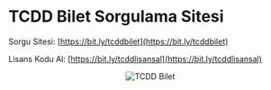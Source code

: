 # TCDD Bilet Sorgulama Sitesi
Sorgu Sitesi: [https://bit.ly/tcddbilet](https://bit.ly/tcddbilet)

Lisans Kodu Al: [https://bit.ly/tcddlisansal](https://bit.ly/tcddlisansal)

<div style="text-align: center;">
    <img src="https://github.com/user-attachments/assets/6620a097-6426-4696-8966-616df74f262d" alt="TCDD Bilet" />
</div>
